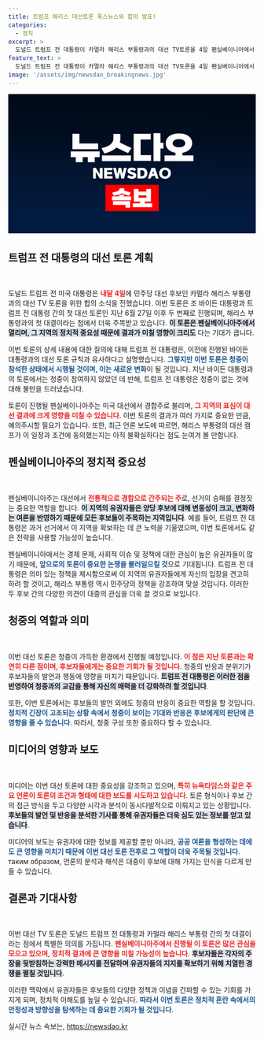 ```yaml
---
title: 트럼프 해리스 대선토론 폭스뉴스와 합의 발표!
categories:
  - 정치
excerpt: >
  도널드 트럼프 전 대통령이 카멀라 해리스 부통령과의 대선 TV토론을 4일 펜실베이니아에서 개최한다고 발표했습니다. 이번 토론은 바이든 대통령 대신 해리스와의 첫 대결로, 경합주에서의 결과가 주목받고 있습니다. 클릭하면 더 많은 정보를 확인하세요!
feature_text: >
  도널드 트럼프 전 대통령이 카멀라 해리스 부통령과의 대선 TV토론을 4일 펜실베이니아에서 개최한다고 발표했습니다. 이번 토론은 바이든 대통령 대신 해리스와의 첫 대결로, 경합주에서의 결과가 주목받고 있습니다. 클릭하면 더 많은 정보를 확인하세요!
image: '/assets/img/newsdao_breakingnews.jpg'
---
```


<p><img src="/assets/img/newsdao_breakingnews.jpg" alt="firstkoreanews 속보" /></p>

<h2 data-ke-size="size26">트럼프 전 대통령의 대선 토론 계획</h2>

<p data-ke-size="size16">&nbsp;</p>

<p>도널드 트럼프 전 미국 대통령은 <b><span style="color: #ee2323;">내달 4일</span></b>에 민주당 대선 후보인 카멀라 해리스 부통령과의 대선 TV 토론을 위한 합의 소식을 전했습니다. 이번 토론은 조 바이든 대통령과 트럼프 전 대통령 간의 첫 대선 토론인 지난 6월 27일 이후 두 번째로 진행되며, 해리스 부통령과의 첫 대결이라는 점에서 더욱 주목받고 있습니다. <b><span style="background-color: #21538527;">이 토론은 펜실베이니아주에서 열리며, 그 지역의 정치적 중요성 때문에 결과가 미칠 영향이 크리도</span></b> 다는 기대가 큽니다. </p>

<p>이번 토론의 상세 내용에 대한 질의에 대해 트럼프 전 대통령은, 이전에 진행된 바이든 대통령과의 대선 토론 규칙과 유사하다고 설명했습니다. <b><span style="color: #1a5490;">그렇지만 이번 토론은 청중이 참석한 상태에서 시행될 것이며, 이는 새로운 변화</span></b>이 될 것입니다. 지난 바이든 대통령과의 토론에서는 청중이 참여하지 않았던 데 반해, 트럼프 전 대통령은 청중이 없는 것에 대해 불만을 드러냈습니다. </p>

<p>토론이 진행될 펜실베이니아주는 미국 대선에서 경합주로 불리며, <b><span style="color: #ee2323;">그 지역의 표심이 대선 결과에 크게 영향을 미칠 수 있습니다</span></b>. 이번 토론의 결과가 여러 가지로 중요한 만큼, 예의주시할 필요가 있습니다. 또한, 최근 언론 보도에 따르면, 해리스 부통령의 대선 캠프가 이 일정과 조건에 동의했는지는 아직 불확실하다는 점도 눈여겨 볼 만합니다. </p>

<h2 data-ke-size="size26">펜실베이니아주의 정치적 중요성</h2>

<p data-ke-size="size16">&nbsp;</p>

<p>펜실베이니아주는 대선에서 <b><span style="color: #ee2323;">전통적으로 경합으로 간주되는 주</span></b>로, 선거의 승패를 결정짓는 중요한 역할을 합니다. <b><span style="background-color: #21538527;">이 지역의 유권자들은 양당 후보에 대해 변동성이 크고, 변화하는 여론을 반영하기 때문에 모든 후보들이 주목하는 지역입니다</span></b>. 예를 들어, 트럼프 전 대통령은 과거 선거에서 이 지역을 확보하는 데 큰 노력을 기울였으며, 이번 토론에서도 같은 전략을 사용할 가능성이 높습니다. </p>

<p>펜실베이니아에서는 경제 문제, 사회적 이슈 및 정책에 대한 관심이 높은 유권자들이 많기 때문에, <b><span style="color: #1a5490;">앞으로의 토론이 중요한 논쟁을 불러일으킬 것</span></b>으로 기대됩니다. 트럼프 전 대통령은 의미 있는 정책을 제시함으로써 이 지역의 유권자들에게 자신의 입장을 견고히 하려 할 것이고, 해리스 부통령 역시 민주당의 정책을 강조하여 맞설 것입니다. 이러한 두 후보 간의 다양한 의견이 대중의 관심을 더욱 끌 것으로 보입니다.</p>

<h2 data-ke-size="size26">청중의 역할과 의미</h2>

<p data-ke-size="size16">&nbsp;</p>

<p>이번 대선 토론은 청중이 가득한 환경에서 진행될 예정입니다. <b><span style="color: #ee2323;">이 점은 지난 토론과는 확연히 다른 점이며, 후보자들에게는 중요한 기회가 될 것입니다</span></b>. 청중의 반응과 분위기가 후보자들의 발언과 행동에 영향을 미치기 때문입니다. <b><span style="background-color: #21538527;">트럼프 전 대통령은 이러한 점을 반영하여 청중과의 교감을 통해 자신의 매력을 더 강화하려 할 것입니다</span></b>. </p>

<p>또한, 이번 토론에서는 후보들의 발언 외에도 청중의 반응이 중요한 역할을 할 것입니다. <b><span style="color: #1a5490;">정치적 긴장이 고조되는 상황 속에서 청중이 보이는 기대와 반응은 후보에게의 판단에 큰 영향을 줄 수 있습니다</span></b>. 따라서, 청중 구성 또한 중요하다 할 수 있습니다. </p>

<h2 data-ke-size="size26">미디어의 영향과 보도</h2>

<p data-ke-size="size16">&nbsp;</p>

<p>미디어는 이번 대선 토론에 대한 중요성을 강조하고 있으며, <b><span style="color: #ee2323;">특히 뉴욕타임스와 같은 주요 언론이 토론의 조건과 형태에 대한 보도를 시도하고 있습니다</span></b>. 토론 형식이나 후보 간의 접근 방식을 두고 다양한 시각과 분석이 동시다발적으로 이뤄지고 있는 상황입니다. <b><span style="background-color: #21538527;">후보들의 발언 및 반응을 분석한 기사를 통해 유권자들은 더욱 심도 있는 정보를 얻고 있습니다</span></b>. </p>

<p>미디어의 보도는 유권자에 대한 정보를 제공할 뿐만 아니라, <b><span style="color: #1a5490;">공공 여론을 형성하는 데에도 큰 영향을 미치기 때문에 이번 대선 토론 전후로 그 역할이 더욱 주목될 것입니다</span></b>. таким образом, 언론의 분석과 해석은 대중이 후보에 대해 가지는 인식을 다르게 만들 수 있습니다. </p>

<h2 data-ke-size="size26">결론과 기대사항</h2>

<p data-ke-size="size16">&nbsp;</p>

<p>이번 대선 TV 토론은 도널드 트럼프 전 대통령과 카멀라 해리스 부통령 간의 첫 대결이라는 점에서 특별한 의의를 가집니다. <b><span style="color: #ee2323;">펜실베이니아주에서 진행될 이 토론은 많은 관심을 모으고 있으며, 정치적 결과에 큰 영향을 미칠 가능성이 높습니다</span></b>. <b><span style="background-color: #21538527;">후보자들은 각자의 주장을 뒷받침하는 강력한 메시지를 전달하며 유권자들의 지지를 확보하기 위해 치열한 경쟁을 펼칠 것입니다</span></b>. </p>

<p>이러한 맥락에서 유권자들은 후보들의 다양한 정책과 이념을 간파할 수 있는 기회를 가지게 되며, 정치적 이해도를 높일 수 있습니다. <b><span style="color: #1a5490;">따라서 이번 토론은 정치적 혼란 속에서의 안정성과 방향성을 탐색하는 데 중요한 기회가 될 것입니다</span></b>. </p>
실시간 뉴스 속보는, <a href="https://newsdao.kr" rel="dofollow">https://newsdao.kr</a>


